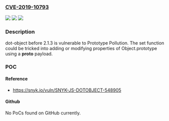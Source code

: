 ### [CVE-2019-10793](https://cve.mitre.org/cgi-bin/cvename.cgi?name=CVE-2019-10793)
![](https://img.shields.io/static/v1?label=Product&message=dot-object&color=blue)
![](https://img.shields.io/static/v1?label=Version&message=n%2Fa&color=blue)
![](https://img.shields.io/static/v1?label=Vulnerability&message=Prototype%20Pollution&color=brighgreen)

### Description

dot-object before 2.1.3 is vulnerable to Prototype Pollution. The set function could be tricked into adding or modifying properties of Object.prototype using a __proto__ payload.

### POC

#### Reference
- https://snyk.io/vuln/SNYK-JS-DOTOBJECT-548905

#### Github
No PoCs found on GitHub currently.

